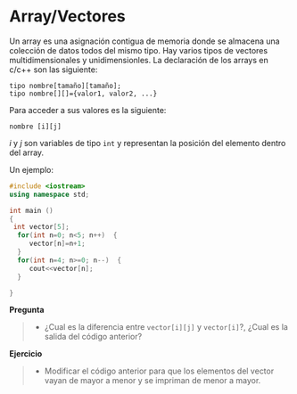 # Array/Vectores

Un array es una asignación contigua de memoria donde se almacena una colección de datos todos del mismo tipo. Hay varios tipos de vectores multidimensionales y unidimensionles.
La declaración de los arrays en c/c++ son las siguiente:
```
tipo nombre[tamaño][tamaño];
tipo nombre[][]={valor1, valor2, ...}
```
Para acceder a sus valores es la siguiente:
```
nombre [i][j]
```
*i* y *j* son variables de tipo `int` y representan la posición del elemento dentro del array.

Un ejemplo:

```cpp
#include <iostream>
using namespace std;

int main ()
{
 int vector[5];
  for(int n=0; n<5; n++)  {
     vector[n]=n+1;
  }
  for(int n=4; n>=0; n--)  {
     cout<<vector[n];
  }

}
```
**Pregunta**
>- ¿Cual es la diferencia entre `vector[i][j]` y `vector[i]`?, ¿Cual es la salida del código anterior?

**Ejercicio**
>- Modificar el código anterior para que los elementos del vector vayan de mayor a menor y se impriman de menor a mayor.

